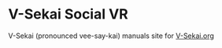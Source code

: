 # V-Sekai Social VR

V-Sekai (pronounced vee-say-kai) manuals site for [V-Sekai.org](https://v-sekai.org)
